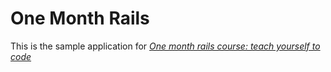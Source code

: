# One Month Rails

This is the sample application for 
[*One month rails course: teach yourself to code*](http://onemonthrails.com)


